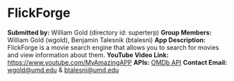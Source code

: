 # FlickForge

**Submitted by:** William Gold (directory id: superterp)
**Group Members:** William Gold (wgold), Benjamin Talesnik (btalesni)
**App Description:** FlickForge is a movie search engine that allows you to search for movies
and view information about them.
**YouTube Video Link:** https://www.youtube.com/MyAmazingAPP
**APIs:** [OMDb API](https://www.omdbapi.com/)
**Contact Email:** [wgold@umd.edu](mailto:wgold@umd.edu) & [btalesni@umd.edu](btalesni@umd.edu)
